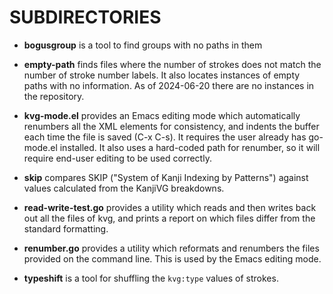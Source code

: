 # SUBDIRECTORIES

* __bogusgroup__ is a tool to find groups with no paths in them

* __empty-path__ finds files where the number of strokes does not
match the number of stroke number labels. It also locates instances
of empty paths with no information. As of 2024-06-20 there are no
instances in the repository.

* __kvg-mode.el__ provides an Emacs editing mode which automatically
renumbers all the XML elements for consistency, and indents the
buffer each time the file is saved (C-x C-s). It requires the user
already has go-mode.el installed. It also uses a hard-coded path for
renumber, so it will require end-user editing to be used correctly.

* __skip__ compares SKIP ("System of Kanji Indexing by Patterns")
  against values calculated from the KanjiVG breakdowns.

* __read-write-test.go__ provides a utility which reads and then
writes back out all the files of kvg, and prints a report on which
files differ from the standard formatting.

* __renumber.go__ provides a utility which reformats and renumbers the
files provided on the command line. This is used by the Emacs editing
mode.

* __typeshift__ is a tool for shuffling the `kvg:type` values of strokes.

